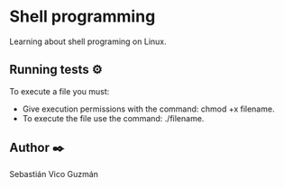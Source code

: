 # Shell programming

Learning about shell programing on Linux.

## Running tests ⚙️

To execute a file you must:
* Give execution permissions with the command: chmod +x filename.
* To execute the file use the command: ./filename.

## Author ✒️

Sebastián Vico Guzmán

